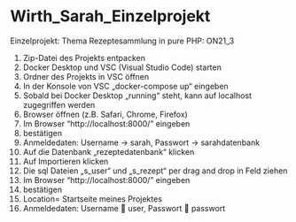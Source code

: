 # Wirth_Sarah_Einzelprojekt
Einzelprojekt: Thema Rezeptesammlung in pure PHP: ON21_3

1.	Zip-Datei des Projekts entpacken 
2.	Docker Desktop und VSC (Visual Studio Code) starten 
3.	Ordner des Projekts in VSC öffnen 
4.	In der Konsole von VSC „docker-compose up“ eingeben
5.	Sobald bei Docker Desktop „running“ steht, kann auf localhost zugegriffen werden
6.	Browser öffnen (z.B. Safari, Chrome, Firefox)
7.	Im Browser “http://localhost:8000/” eingeben
8.	bestätigen 
9.	 Anmeldedaten: Username -> sarah, Passwort -> sarahdatenbank
10.	 Auf die Datenbank „rezeptedatenbank“ klicken
11.	 Auf Importieren klicken
12.	 Die sql Dateien „s_user“ und „s_rezept“ per drag and drop in Feld ziehen
13.	 Im Browser “http://localhost:8000/” eingeben
14.	 bestätigen 
15.	 Location= Startseite meines Projektes
16.	 Anmeldedaten: Username  user, Passwort  passwort
